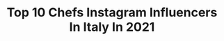---
title: Top 10 Chefs Instagram Influencers In Italy In 2021
description: >-
  Find top chefs Instagram influencers in Italy in 2021. Most popular hashtags: #foodporn #chef #adv.
platform: Instagram
hits: 363
text_top: Identify the most popular Instagram profiles on inBeat.
text_bottom: Our search engine has 363 Instagram influencers like this in Italy for you to work with.
profiles:
  - username: "knowpmw"
    fullname: >-
      💘⚡️🦋KNOWPMW🏋🏿‍♂️
    bio: >-
      BAMBINO NEGRO . ON GAS 🥩CHEF PMW TEE🍳 Acquista ora:
    location: "Italy"
    followers: 22291
    engagement: 1899
    commentsToLikes: 0.127427
    id: ck1393ujijdq90i195l7v5311
    verified: false
    hashtags: ""
  - username: "giulialoscodalcollo"
    fullname: >-
      Giulia Losco Dal Collo
    bio: >-
      RIDE OR DIE #67 👊✊ braaap life 🇮🇹 Italy, Vicenza. 🎂 6 Luglio 2000 🍪 pastry chef 🔴 YT: 👇👇👇
    location: "Italy"
    followers: 35411
    engagement: 1862
    commentsToLikes: 0.028363
    id: ck600t3oze8080i14cit5ojk3
    verified: false
    hashtags: "#bike, #instamoto, #bikersofinstagram, #wmbootcamp"
  - username: "mattia_trani.official"
    fullname: >-
      𝕄𝔸𝕋𝕋𝕀𝔸 𝕋R𝔸N𝕀
    bio: >-
      Famous Italian Techno Chef🇮🇹 Label Head of @pushmasterdiscs 💽 My new track “Quasistar” for @ninakraviz “Hot Steel vol.2”OUT NOW on трип Recordings ⬇️⏬
    location: "Italy"
    followers: 31143
    engagement: 311
    commentsToLikes: 0.086458
    id: ck5qc5i62oydr0i11q1h3y2hc
    verified: true
    hashtags: "#music, #djlife, #techno, #mattiatrani"
  - username: "simonerugiati"
    fullname: >-
      Simone Rugiati
    bio: >-
      Italian Chef TV presenter Activist • Per collaborazioni: info@foodloft.it @foodloftmilano
    location: "Italy"
    followers: 507980
    engagement: 198
    commentsToLikes: 0.043209
    id: ck55opzoy8vlr0i11ydxtbms9
    verified: true
    hashtags: "#orata, #foodpornitaly, #foodporn, #nobelpeaceprize"
  - username: "monafstevens"
    fullname: >-
      Mona Francesca | Pastry Chef
    bio: >-
      Patisserie Chef Model Zambian / Italian 🇿🇲🇮🇹 📍Amsterdam / Johannesburg 100% Hustle 0% Luck
    location: "Italy"
    followers: 20854
    engagement: 778
    commentsToLikes: 0.076928
    id: ck6tn9akw9dyt0j71latc7l3k
    verified: false
    hashtags: "#scarlethillbeauty, #scarlethillbeautylaunch"
  - username: "simofit_xw"
    fullname: >-
      Simona Bartolini | FITNESS
    bio: >-
      Allenamento Femminile e Dolci Fit 𝑀𝑒𝑔𝓁𝒾𝑜 𝓊𝓃𝒶 𝓋𝑒𝓇𝒾𝓉à 𝒸𝒽𝑒 𝒻𝑒𝓇𝒾𝓈𝒸𝑒 𝒹𝒾 𝓊𝓃𝒶 𝒷𝓊𝑔𝒾𝒶 𝒹𝒾 𝒸𝑜𝓂𝑜𝒹𝑜 XWoman Coach®️Chef Model @xwoman_nutrition -10% XWPRO119
    location: "Italy"
    followers: 13773
    engagement: 352
    commentsToLikes: 0.071804
    id: ckaparbigx67u0i78bu1khe1b
    verified: false
    hashtags: "#dimagrire, #palestra, #blondiegirls, #mangiaresano"
  - username: "frauknam"
    fullname: >-
      Frau Knam
    bio: >-
      Food blogger, Manager e Apprendista pasticcera. Il mio Maestro? Chef @ernstknam 👇🏻 Scopri il mio sito web 👇🏻
    location: "Italy"
    followers: 57660
    engagement: 367
    commentsToLikes: 0.021386
    id: ck9wddz2xf7qd0j786k759iuw
    verified: false
    hashtags: "#yummy, #pastry, #instacake, #frauknam"
  - username: "chiaracarcano"
    fullname: >-
      Chiara Carcano
    bio: >-
      GOOD VIBES INFLUENCER 😝 📩 chiara.carcano@newco-mgmt.com 🎓 Management 🎥 #cosifantutte3 📺 @cepostaperteufficiale @chefsavethefood 🎙💕 #30anniin1secondo
    location: "Italy"
    followers: 441886
    engagement: 341
    commentsToLikes: 0.008772
    id: ck0vzejn18pu30i19wed8s5bv
    verified: true
    hashtags: "#zonarossa, #cosifantutte3, #kikibday, #milano"
  - username: "chefdiiorio"
    fullname: >-
      Chef Giuseppe Di Iorio
    bio: >-
      1 ⭐️ Michelin Executive Chef @aroma_restaurant - @palazzomanfredi Relais & Chateaux #Roma 🇮🇹
    location: "Italy"
    followers: 22707
    engagement: 235
    commentsToLikes: 0.040098
    id: ck0u1lmoox5oy0i19kdugigto
    verified: false
    hashtags: "#italianrestaurant, #work, #gamberorosso, #ottobre"
  - username: "notordinarychef"
    fullname: >-
      Roberto Valbuzzi
    bio: >-
      Varese,1.07.89 👨🏻‍🍳Owner and chef @crotto_valtellina 🥖Owner @laboratoriovalbuzzi 🍾@notordinarycatering ®️ 🍝Founder Oltregusto 📺#cortesiepergliospiti
    location: "Italy"
    followers: 521040
    engagement: 497
    commentsToLikes: 0.012064
    id: ck6tntyorakfq0j7144oq7l37
    verified: true
    hashtags: "#cortesiepergliospiti, #chef, #adv, #valbuzzifarm"
---